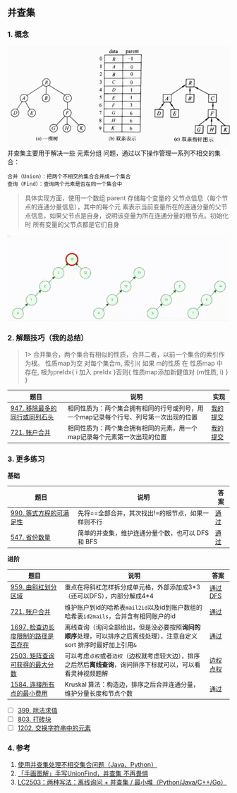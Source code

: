 ## 并查集

### 1. 概念
![img.png](pics/img.png)
并查集主要用于解决一些 元素分组 问题，通过以下操作管理一系列不相交的集合：

    合并（Union）：把两个不相交的集合合并成一个集合
    查询（Find）：查询两个元素是否在同一个集合中

>具体实现方面，使用一个数组 parent 存储每个变量的 父节点信息（每个节点的连通分量信息），其中的每个元
素表示当前变量所在的连通分量的父节点信息，如果父节点是自身，说明该变量为所在连通分量的根节点。初始化时
所有变量的父节点都是它们自身
> 
![动图](pics/bcj.gif)

### 2. 解题技巧（我的总结）

> 1> 合并集合，两个集合有相似的性质，合并二者，以前一个集合的索引作为根。
> 性质map为空
> 对每个集合m, 索引i{
>   如果 m的性质 在 性质map 中 存在, 根为preIdx{
>       i 加入 preIdx
>   }否则{
>       性质map添加新健值对 (m性质, i)
>   }
> }
> 
| 题目                                                                   | 说明                                           | 实现                                                                            |
|----------------------------------------------------------------------|----------------------------------------------|-------------------------------------------------------------------------------|
| [947. 移除最多的同行或同列石头](https://leetcode.cn/problems/most-stones-removed-with-same-row-or-column/description/) | 相同性质为：两个集合拥有相同的行号或列号，用一个map记录每个行号、列号第一次出现的位置 | [我的提交](https://leetcode.cn/problems/most-stones-removed-with-same-row-or-column/submissions/479031530/) |
| [721. 账户合并](https://leetcode.cn/problems/accounts-merge/description/) | 相同性质为：两个集合拥有相同的元素，用一个map记录每个元素第一次出现的位置       | [我的提交](https://leetcode.cn/problems/accounts-merge/submissions/478917176/) |



### 3. 更多练习
**基础**

| 题目                                                         | 说明                                               | 答案                                                      |
| ------------------------------------------------------------ | -------------------------------------------------- | --------------------------------------------------------- |
| [990. 等式方程的可满足性](https://leetcode.cn/problems/satisfiability-of-equality-equations/) | 先将==全部合并，其次找出!=的根节点，如果一样则不行 | [通过](https://leetcode.cn/submissions/detail/136424817/) |
| [547. 省份数量](https://leetcode.cn/problems/number-of-provinces/) | 简单的并查集，维护连通分量个数，也可以 DFS 和 BFS  | [通过](https://leetcode.cn/submissions/detail/375522024/) |



**进阶**

| 题目                                                         | 说明                                                         | 答案                                                         |
| ------------------------------------------------------------ | ------------------------------------------------------------ | ------------------------------------------------------------ |
| [959. 由斜杠划分区域](https://leetcode.cn/problems/regions-cut-by-slashes/) | 重点在将斜杠怎样拆分成单元格，外部添加成3\*3（还可以DFS），内部分解成4\*4 | [通过](https://leetcode.cn/submissions/detail/141243167/)   [DFS](https://leetcode.cn/submissions/detail/375476296/) |
| [721. 账户合并](https://leetcode.cn/problems/accounts-merge/) | 维护账户到id的哈希表`mail2id`以及id到账户数组的哈希表`id2mails`，合并含有相同账户的id | [通过](https://leetcode.cn/submissions/detail/375528105/)    |
| [1697. 检查边长度限制的路径是否存在](https://leetcode.cn/problems/checking-existence-of-edge-length-limited-paths/) | 离线查询（询问全部给出，但是没必要按照**询问的顺序**处理，可以排序之后离线处理），注意自定义 sort 排序时最好加上引用`&` | [通过](https://leetcode.cn/submissions/detail/389035257/)    |
| [2503. 矩阵查询可获得的最大分数](https://leetcode.cn/problems/maximum-number-of-points-from-grid-queries/) | 可以考虑`点权`或者`边权`（边权就考虑较大边），排序之后然后**离线查询**，询问排序下标就可以，可以看看灵神视频题解 | [边权](https://leetcode.cn/submissions/detail/389036925/)   [点权](https://leetcode.cn/submissions/detail/389025813/) |
| [1584. 连接所有点的最小费用](https://leetcode.cn/problems/min-cost-to-connect-all-points/) | Kruskal 算法：构造边，排序之后合并连通分量，维护分量长度和节点个数 | [通过](https://leetcode.cn/submissions/detail/389340427/)    |

- [ ]  [399. 除法求值](https://leetcode.cn/problems/evaluate-division/)
- [ ]  [803. 打砖块](https://leetcode.cn/problems/bricks-falling-when-hit/)
- [ ]  [1202. 交换字符串中的元素](https://leetcode.cn/problems/smallest-string-with-swaps/)

### 4. 参考
1. [使用并查集处理不相交集合问题（Java、Python）](https://leetcode.cn/problems/satisfiability-of-equality-equations/solution/shi-yong-bing-cha-ji-chu-li-bu-xiang-jiao-ji-he-we/)
2. [「手画图解」手写UnionFind，并查集 不再畏惧](https://leetcode.cn/problems/satisfiability-of-equality-equations/solution/shou-hui-tu-jie-shou-xie-unionfind-bing-cha-ji-bu-/)
3. [LC2503：两种写法：离线询问 + 并查集 / 最小堆（Python/Java/C++/Go）](https://leetcode.cn/problems/maximum-number-of-points-from-grid-queries/solution/by-endlesscheng-qeei/)